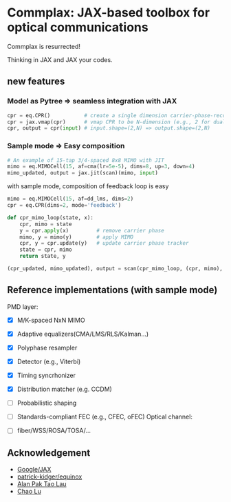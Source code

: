 # Commplax: JAX-based toolbox for optical communications

Commplax is resurrected!

Thinking in JAX and JAX your codes.

## new features

### Model as Pytree => seamless integration with JAX
```Python
cpr = eq.CPR()           # create a single dimension carrier-phase-recovery module
cpr = jax.vmap(cpr)      # vmap CPR to be N-dimension (e.g., 2 for dual polarizations)
cpr, output = cpr(input) # input.shape=(2,N) => output.shape=(2,N)
```

### Sample mode => Easy composition
```Python
# An example of 15-tap 3/4-spaced 8x8 MIMO with JIT
mimo = eq.MIMOCell(15, af=cma(lr=5e-5), dims=8, up=3, down=4)
mimo_updated, output = jax.jit(scan)(mimo, input)
```
with sample mode, composition of feedback loop is easy
``` Python
mimo = eq.MIMOCell(15, af=dd_lms, dims=2)
cpr = eq.CPR(dims=2, mode='feedback')

def cpr_mimo_loop(state, x):
    cpr, mimo = state
    y = cpr.apply(x)         # remove carrier phase
    mimo, y = mimo(y)        # apply MIMO
    cpr, y = cpr.update(y)   # update carrier phase tracker
    state = cpr, mimo
    return state, y

(cpr_updated, mimo_updated), output = scan(cpr_mimo_loop, (cpr, mimo), input)
```


## Reference implementations (with sample mode)
PMD layer:
- [x] M/K-spaced NxN MIMO
- [x] Adaptive equalizers(CMA/LMS/RLS/Kalman...)
- [x] Polyphase resampler
- [x] Detector (e.g., Viterbi)
- [x] Timing syncrhonizer
- [x] Distribution matcher (e.g. CCDM)
- [ ] Probabilistic shaping
- [ ] Standards-compliant FEC (e.g., CFEC, oFEC)
Optical channel:
- [ ] fiber/WSS/ROSA/TOSA/...


## Acknowledgement
- [Google/JAX](https://github.com/google/jax)
- [patrick-kidger/equinox](https://github.com/patrick-kidger/equinox)
- [Alan Pak Tao Lau](https://www.alanptlau.org/)
- [Chao Lu](http://www.eie.polyu.edu.hk/~enluchao/)

